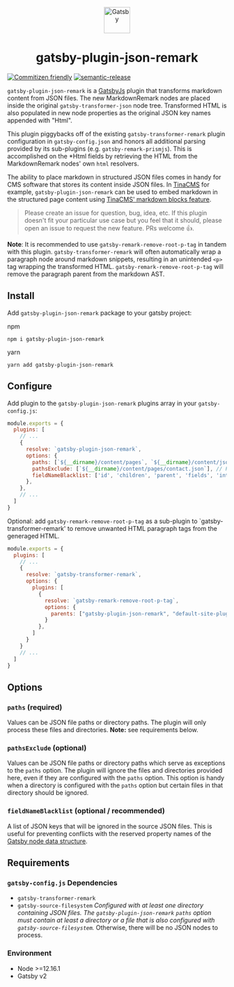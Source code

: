 <p align="center">
  <a href="https://www.gatsbyjs.org">
    <img alt="Gatsby" src="https://www.gatsbyjs.org/monogram.svg" width="60" />
  </a>
</p>
<h1 align="center">
  gatsby-plugin-json-remark
</h1>

[![Commitizen friendly](https://img.shields.io/badge/commitizen-friendly-brightgreen.svg)](http://commitizen.github.io/cz-cli/)
[![semantic-release](https://img.shields.io/badge/%20%20%F0%9F%93%A6%F0%9F%9A%80-semantic--release-e10079.svg)](https://github.com/semantic-release/semantic-release)

`gatsby-plugin-json-remark` is a [GatsbyJs](https://www.gatsbyjs.org) plugin that transforms markdown content from JSON files. The new MarkdownRemark nodes are placed inside the original `gatsby-transformer-json` node tree. Transformed HTML is also populated in new node properties as the original JSON key names appended with "Html".

This plugin piggybacks off of the existing `gatsby-transformer-remark` plugin configuration in `gatsby-config.json` and honors all additional parsing provided by its sub-plugins (e.g. `gatsby-remark-prismjs`). This is accomplished on the *Html fields by retrieving the HTML from the MarkdownRemark nodes' own `html` resolvers.

The ability to place markdown in structured JSON files comes in handy for CMS software that stores its content inside JSON files. In [TinaCMS](https://tinacms.org/) for example, `gatsby-plugin-json-remark` can be used to embed markdown in the structured page content using [TinaCMS' markdown blocks feature](https://tinacms.org/docs/fields/blocks).

> Please create an issue for question, bug, idea, etc. If this plugin doesn't fit your particular use case but you feel that it should, please open an issue to request the new feature. PRs welcome 👍.

**Note**: It is recommended to use `gatsby-remark-remove-root-p-tag` in tandem with this plugin. `gatsby-transformer-remark` will often automatically wrap a paragraph node around markdown snippets, resulting in an unintended `<p>` tag wrapping the transformed HTML. `gatsby-remark-remove-root-p-tag` will remove the paragraph parent from the markdown AST. 

## Install

Add `gatsby-plugin-json-remark` package to your gatsby project:

npm

```shell
npm i gatsby-plugin-json-remark
```

yarn

```shell
yarn add gatsby-plugin-json-remark
```

## Configure

Add plugin to the `gatsby-plugin-json-remark` plugins array in your `gatsby-config.js`:

```javascript
module.exports = {
  plugins: [
    // ...
    {
      resolve: `gatsby-plugin-json-remark`,
      options: {
        paths: [`${__dirname}/content/pages`, `${__dirname}/content/json-markdown`], // Process all JSON files in these directories.
        pathsExclude: [`${__dirname}/content/pages/contact.json`], // Process all files in the directories above, except `pages/contact.json`.
        fieldNameBlacklist: ['id', 'children', 'parent', 'fields', 'internal', 'path', 'template'],
      },
    },
    // ...
  ]
}
```

Optional: add `gatsby-remark-remove-root-p-tag` as a sub-plugin to `gatsby-transformer-remark' to remove unwanted HTML paragraph tags from the generaged HTML.

```javascript
module.exports = {
  plugins: [
    // ...
    {
      resolve: `gatsby-transformer-remark`,
      options: {
        plugins: [
          {
            resolve: `gatsby-remark-remove-root-p-tag`,
            options: {
              parents: ["gatsby-plugin-json-remark", "default-site-plugin"] // Required: will process only the MarkdownRemark nodes created by these plugins
            }
          },
        ]
      }
    }
    // ...
  ]
}
```

## Options

### `paths` (required)
Values can be JSON file paths or directory paths. The plugin will only process these files and directories. **Note:** see requirements below.

### `pathsExclude` (optional)
Values can be JSON file paths or directory paths which serve as exceptions to the `paths` option. The plugin will ignore the files and directories provided here, even if they are configured with the `paths` option. This option is handy when a directory is configured with the `paths` option but certain files in that directory should be ignored.

### `fieldNameBlacklist` (optional / recommended)
A list of JSON keys that will be ignored in the source JSON files. This is useful for preventing conflicts with the reserved property names of the [Gatsby node data structure](https://www.gatsbyjs.org/docs/node-interface/).

## Requirements

### `gatsby-config.js` Dependencies

+ `gatsby-transformer-remark` 
+ `gatsby-source-filesystem` *Configured with at least one directory containing JSON files. The `gatsby-plugin-json-remark` `paths` option must contain at least a directory or a file that is also configured with `gatsby-source-filesystem`.* Otherwise, there will be no JSON nodes to process.

### Environment
+ Node >=12.16.1
+ Gatsby v2
